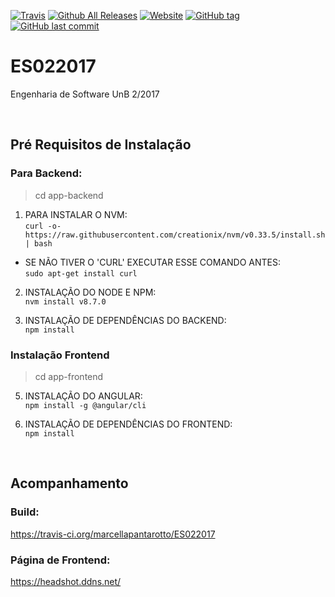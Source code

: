 [![Travis](https://img.shields.io/travis/marcellapantarotto/ES022017.svg)]()
[![Github All Releases](https://img.shields.io/github/downloads/marcellapantarotto/ES022017/total.svg)]()
[![Website](https://img.shields.io/website-up-down-green-red/http/headshot.ddns.net.svg?label=headshot)]()
[![GitHub tag](https://img.shields.io/github/tag/marcellapantarotto/ES022017.svg)]()
[![GitHub last commit](https://img.shields.io/github/last-commit/marcellapantarotto/ES022017.svg)]()
# ES022017
Engenharia de Software UnB 2/2017

</br>

## Pré Requisitos de Instalação
### Para Backend:
> cd app-backend

1) PARA INSTALAR O NVM:</br>
`curl -o- https://raw.githubusercontent.com/creationix/nvm/v0.33.5/install.sh | bash`

  - SE NÃO TIVER O 'CURL' EXECUTAR ESSE COMANDO ANTES:</br>
  `sudo apt-get install curl`

2) INSTALAÇÃO DO NODE E NPM:</br>
`nvm install v8.7.0`

3) INSTALAÇÃO DE DEPENDÊNCIAS DO BACKEND:</br>
`npm install`

### Instalação Frontend
> cd app-frontend

5) INSTALAÇÃO DO ANGULAR:</br>
`npm install -g @angular/cli`

6) INSTALAÇÃO DE DEPENDÊNCIAS DO FRONTEND:</br>
`npm install`

</br>

## Acompanhamento
### Build:
https://travis-ci.org/marcellapantarotto/ES022017

### Página de Frontend:
https://headshot.ddns.net/
